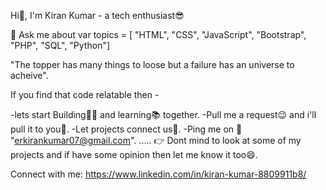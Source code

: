 Hi👋, I'm Kiran Kumar - a tech enthusiast😎

💬 Ask me about var topics = [ "HTML", "CSS", "JavaScript", "Bootstrap", "PHP", "SQL", "Python"]

"The topper has many things to loose but a failure has an universe to acheive".

If you find that code relatable then -

-lets start Building👷‍♂️ and learning📚 together.
-Pull me a request😉 and i'll pull it to you🤗.
-Let projects connect us🤞.
-Ping me on 📧 "erkirankumar07@gmail.com".
..... 👉 Dont mind to look at some of my projects and if have some opinion then let me know it too😄.

Connect with me:
https://www.linkedin.com/in/kiran-kumar-8809911b8/

